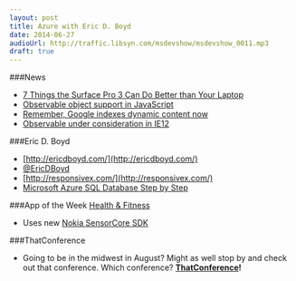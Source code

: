 ```yaml
---
layout: post
title: Azure with Eric D. Boyd
date: 2014-06-27
audioUrl: http://traffic.libsyn.com/msdevshow/msdevshow_0011.mp3
draft: true
---
```


###News
 - [7 Things the Surface Pro 3 Can Do Better than Your
Laptop](http://www.ytechie.com/2014/06/7-things-the-surface-pro-3-can-do-better-than-your-laptop/)
 - [Observable object support in
JavaScript](http://www.html5rocks.com/en/tutorials/es7/observe/)
  - [Remember, Google indexes dynamic content now](http://googlewebmastercentral.blogspot.com/2014/05/understanding-web-pages-better.html)
  - [Observable under consideration in IE12](http://status.modern.ie/)

###Eric D. Boyd
-   [http://ericdboyd.com/](http://ericdboyd.com/)
-   [@EricDBoyd](https://twitter.com/ericdboyd)
-   [http://responsivex.com/](http://responsivex.com/)
-   [Microsoft Azure SQL Database Step by Step](http://www.amazon.com/Microsoft-Azure-Database-Step-Developer/dp/0735679428)

###App of the Week
[Health & Fitness](http://www.windowsphone.com/s?appid=cbb8c3bd-99e8-4176-ad8c-95ec6a3641c2)
 - Uses new [Nokia SensorCore SDK](http://developer.nokia.com/lumia/nokia-apis/sensorcore)

###ThatConference
 - Going to be in the midwest in August? Might as well stop by and check out that conference. Which conference? **[ThatConference](http://ThatConference.com)!**
